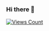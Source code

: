 ### Hi there 👋

[![Views Count](https://komarev.com/ghpvc/?username=Jed-Z)](https://github.com/antonkomarev/github-profile-views-counter)

<!--
**Jed-Z/Jed-Z** is a ✨ _special_ ✨ repository because its `README.md` (this file) appears on your GitHub profile.

Here are some ideas to get you started:

- 🔭 I’m currently working on ...
- 🌱 I’m currently learning ...
- 👯 I’m looking to collaborate on ...
- 🤔 I’m looking for help with ...
- 💬 Ask me about ...
- 📫 How to reach me: ...
- 😄 Pronouns: ...
- ⚡ Fun fact: ...
-->
